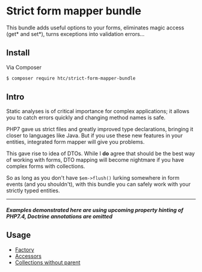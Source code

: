 
# Strict form mapper bundle

This bundle adds useful options to your forms, eliminates magic access (get* and set*), turns exceptions into validation errors...


## Install

Via Composer

``` bash
$ composer require htc/strict-form-mapper-bundle
```

## Intro

Static analyses is of critical importance for complex applications; it allows you to catch errors quickly and changing method names is safe.

PHP7 gave us strict files and greatly improved type declarations, bringing it closer to languages like Java. 
But if you use these new features in your entities, integrated form mapper will give you problems.


This gave rise to idea of DTOs. While I **do** agree that should be the best way of working with forms, DTO mapping will become nightmare if you have complex forms with collections.

So as long as you don't have ``$em->flush()`` lurking somewhere in form events (and you shouldn't), with this bundle you can safely work with your strictly typed entities.


---

##### Examples demonstrated here are using upcoming property hinting of PHP7.4, Doctrine annotations are omitted

## Usage

- [Factory](/docs/factory.md)
- [Accessors](/docs/accessors.md)
- [Collections without parent](/docs/collections_without_parent.md)
